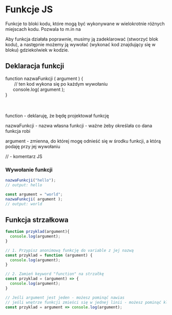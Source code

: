 # Funkcje JS
Funkcje to bloki kodu, które mogą być wykonywane w wielokrotnie różnych miejscach kodu. Pozwala to m.in na 

Aby funkcja działała poprawnie, musimy ją zadeklarować (stworzyć blok kodu), a następnie możemy ją wywołać (wykonać kod znajdujący się w bloku) gdziekolwiek w kodzie. 

## Deklaracja funkcji
<div class="exampleTagsContainer">
  <div class="exampleTag">
    <span style="color:var(--green);">function</span>
    <span style="color:var(--red);">nazwaFunkcji</span>
    <span>( </span>
    <span style="color:var(--pink);">argument</span>
    <span> )</span>
    <span style="color:var(--blue);">{</span><br />
    &nbsp;&nbsp;&nbsp;&nbsp;&nbsp;&nbsp;
    <span style="color:var(--yellow);">// ten kod wykona się po każdym wywołaniu</span><br />
    &nbsp;&nbsp;&nbsp;&nbsp;&nbsp;&nbsp;<span>console.log(</span>
    <span style="color:var(--pink);">argument</span>
    <span>);</span><br />
    <span style="color:var(--blue);">}</span>
  </div>
</div>
<br />
<br />

<span style="color:var(--green);">function</span> - deklaruję, że będę projektował funkcję

<span style="color:var(--red);">nazwaFunkcji</span> - nazwa własna funkcji - ważne żeby określała co dana funkcja robi

<span style="color:var(--pink);">argument</span> - zmienna, do której mogę odnieść się w środku funkcji, a którą podaję przy jej wywołaniu

<span style="color:var(--yellow);">//</span> - komentarz JS

### Wywołanie funkcji
```js
nazwaFunkcji("hello");
// output: hello

const argument = "world";
nazwaFunkcji( argument );
// output: world
```
## Funkcja strzałkowa
```js
function przyklad(argument){
  console.log(argument);
}    

// 1. Przypisz anonimową funkcję do variable z jej nazwą
const przyklad = function (argument) {
  console.log(argument);
}    

// 2. Zamień keyword "function" na strzałkę
const przyklad = (argument) => {
  console.log(argument);
}    

// Jeśli argument jest jeden - możesz pominąć nawias
// jeśli wnętrze funkcji zmieści się w jednej linii - możesz pominąć klamry
const przyklad = argument => console.log(argument);
```